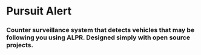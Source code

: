 # Pursuit Alert
### Counter surveillance system that detects vehicles that may be following you using ALPR. Designed simply with open source projects.